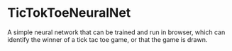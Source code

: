 # TicTokToeNeuralNet
A simple neural network that can be trained and run in browser, which can identify the winner of a tick tac toe game, or that the game is drawn.
